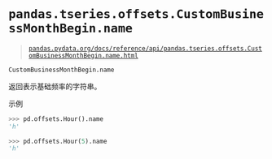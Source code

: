 # `pandas.tseries.offsets.CustomBusinessMonthBegin.name`

> [`pandas.pydata.org/docs/reference/api/pandas.tseries.offsets.CustomBusinessMonthBegin.name.html`](https://pandas.pydata.org/docs/reference/api/pandas.tseries.offsets.CustomBusinessMonthBegin.name.html)

```py
CustomBusinessMonthBegin.name
```

返回表示基础频率的字符串。

示例

```py
>>> pd.offsets.Hour().name
'h' 
```

```py
>>> pd.offsets.Hour(5).name
'h' 
```
